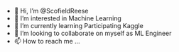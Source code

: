 - 👋 Hi, I’m @ScofieldReese
- 👀 I’m interested in Machine Learning
- 🌱 I’m currently learning Participating Kaggle 
- 💞️ I’m looking to collaborate on myself as ML Engineer
- 📫 How to reach me ...

<!---
ScofieldReese/ScofieldReese is a ✨ special ✨ repository because its `README.md` (this file) appears on your GitHub profile.
You can click the Preview link to take a look at your changes.
--->
